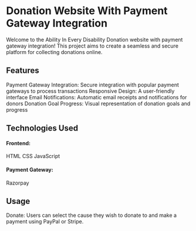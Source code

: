 # Donation Website With Payment Gateway Integration
Welcome to the Ability In Every Disability Donation website with payment gateway integration! This project aims to create a seamless and secure platform for collecting donations online. 

## Features
Payment Gateway Integration: Secure integration with popular payment gateways to process transactions
Responsive Design: A user-friendly interface 
Email Notifications: Automatic email receipts and notifications for donors
Donation Goal Progress: Visual representation of donation goals and progress

## Technologies Used
#### Frontend:
HTML
CSS
JavaScript

#### Payment Gateway:
Razorpay

## Usage
Donate: Users can select the cause they wish to donate to and make a payment using PayPal or Stripe.


